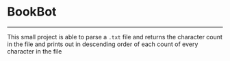 # BookBot
---
This small project is able to parse a `.txt` file and returns the character count in the file and prints out in descending order of each count of every character in the file
